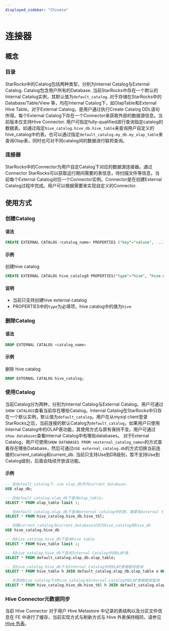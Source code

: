 ```yaml
---
displayed_sidebar: "Chinese"
---
```


# 连接器

## 概念

### 目录

StarRocks中的Catalog包括两种类型，分别为Internal Catalog与External Catalog. Catalog包含用户所有的Database. 当前StarRocks中存在一个默认的Internal Catalog实例，其默认值为`default_catalog`. 对于存储在StarRocks中的Database/Table/View 等，均在Internal Catalog下，如OlapTable和External Hive Table。对于External Catalog，是用户通过执行Create Catalog DDL语句所得。每个External Catalog下存在一个Connector来获取外部的数据源信息。当前版本仅支持Hive Connector. 用户可指定fully-qualified进行查询指定catalog的数据表。如通过指定`hive_catalog.hive_db.hive_table`来查询用户自定义的hive_catalog中的表。也可以通过指定`default_catalog.my_db.my_olap_table`来查询Olap表，同时也可对不同catalog间的数据进行联邦查询。

### 连接器

StarRocks中的Connector为用户自定Catalog下对应的数据源连接器。通过Connector StarRocks可以获取运行期间需要的表信息，待扫描文件等信息。当前每个External Catalog对应一个Connector实例。Connector是在创建External Catalog过程中完成。用户可以根据需要来实现自定义的Connector.

## 使用方式

### 创建Catalog

#### 语法

```sql
CREATE EXTERNAL CATALOG <catalog_name> PROPERTIES ("key"="valuse", ...);
```

#### 示例

创建hive catalog

```sql
CREATE EXTERNAL CATALOG hive_catalog0 PROPERTIES("type"="hive", "hive.metastore.uris"="thrift://127.0.0.1:9083");
```

#### 说明

* 当前只支持创建hive external catalog
* PROPERTIES中的`type`为必填项，hive catalog中的值为`hive`

### 删除Catalog

#### 语法

```sql
DROP EXTERNAL CATALOG <catalog_name>
```

#### 示例

删除 hive catalog

```sql
DROP EXTERNAL CATALOG hive_catalog;
```

### 使用Catalog

当前Catalog分为两种，分别为Internal Catalog与External Catalog。用户可通过`SHOW CATALOGS`查看当前存在哪些Catalog。Internal Catalog在StarRocks中只存在一个默认实例，默认值为`default_catalog`。用户在从mysql client登录StarRocks之后，当前连接的默认Catalog为`default_catalog`，如果用户只使用Internal Catalog中的OLAP表功能，其使用方式与原有保持不变。用户可通过`show databases`查看Internal Catalog中有哪些databases。
对于External Catalog，用户可使用`SHOW DATABASES FROM <external_catalog_name>`的方式查看存在哪些Database，然后可通过`USE external_catalog.db`的方式切换当前连接的current_catalog和current_db. 当前只支持Use到DB级别，暂不支持Use到Catalog级别，后面会陆续开放该功能。

#### 示例

```sql
-- 在default_catalog下，use olap_db作为current database;
USE olap_db;

-- 在default_catalog.olap_db下查询olap_table;
SELECT * FROM olap_table limit 1;

-- 在default_catalog.olap_db下查询external catalog中的表，需要写external table的全名。
SELECT * FROM hive_catalog.hive_db.hive_tbl;

-- 切换current_catalog与current_database分别为hive_catalog和hive_db
USE hive_catalog.hive_db

-- 在hive_catalog.hive_db下查询hive table
SELECT * FROM hive_table limit 1;

-- 在hive_catalog.hive_db下查询Internal Catalog中的OLAP表
SELECT * FROM default_catalog.olap_db.olap_table;

-- 在hive_catalog.hive_db下与Internal Catalog中的OLAP表做联邦查询
SELECT * FROM hive_table h JOIN default_catalog.olap_db.olap_table o WHERE h.id = o.id;

-- 在其他hive catalog下对hive_catalog与Internal catalog的OLAP表做联邦查询
SELECT * FROM hive_catalog.hive_db.hive_tbl h JOIN default_catalog.olap_db.olap_table o WHERE h.id = o.id;
```

### Hive Connector元数据同步

当前 Hive Connector 对于用户 Hive Metastore 中记录的表结构以及分区文件信息在 FE 中进行了缓存，当前实现方式与刷新方式与 Hive 外表保持相同，请参见[Hive 外表](../data_source/External_table.md#手动更新元数据缓存)。